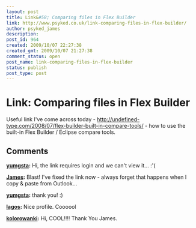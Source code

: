```yaml
---
layout: post
title: Link&#58; Comparing files in Flex Builder
link: http://www.psyked.co.uk/link-comparing-files-in-flex-builder/
author: psyked_james
description: 
post_id: 964
created: 2009/10/07 22:27:38
created_gmt: 2009/10/07 21:27:38
comment_status: open
post_name: link-comparing-files-in-flex-builder
status: publish
post_type: post
---
```


# Link: Comparing files in Flex Builder

Useful link I've come across today - <http://undefined-type.com/2008/07/flex-builder-built-in-compare-tools/> \- how to use the built-in Flex Builder / Eclipse compare tools.

## Comments

**[yumgsta](#694 "2009-10-08 10:56:52"):** Hi, the link requires login and we can't view it... :'(

**[James](#695 "2009-10-08 13:25:34"):** Blast! I've fixed the link now - always forget that happens when I copy & paste from Outlook...

**[yumgsta](#696 "2009-10-14 16:41:20"):** thank you! :)

**[lagos](#697 "2009-10-17 12:03:15"):** Nice profile. Coooool

**[kolorowanki](#698 "2009-11-07 18:33:55"):** Hi, COOL!!!! Thank You James.

